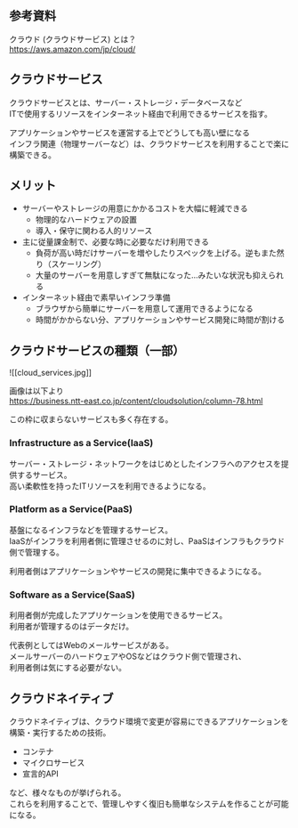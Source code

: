 ## 参考資料
クラウド (クラウドサービス) とは？  
<https://aws.amazon.com/jp/cloud/>

## クラウドサービス
クラウドサービスとは、サーバー・ストレージ・データベースなど  
ITで使用するリソースをインターネット経由で利用できるサービスを指す。

アプリケーションやサービスを運営する上でどうしても高い壁になる  
インフラ関連（物理サーバーなど）は、クラウドサービスを利用することで楽に構築できる。

## メリット
* サーバーやストレージの用意にかかるコストを大幅に軽減できる
  - 物理的なハードウェアの設置
  - 導入・保守に関わる人的リソース
* 主に従量課金制で、必要な時に必要なだけ利用できる
  - 負荷が高い時だけサーバーを増やしたりスペックを上げる。逆もまた然り（スケーリング）
  - 大量のサーバーを用意しすぎて無駄になった…みたいな状況も抑えられる
* インターネット経由で素早いインフラ準備
  - ブラウザから簡単にサーバーを用意して運用できるようになる
  - 時間がかからない分、アプリケーションやサービス開発に時間が割ける

## クラウドサービスの種類（一部）
![[cloud_services.jpg]]

画像は以下より  
<https://business.ntt-east.co.jp/content/cloudsolution/column-78.html>

この枠に収まらないサービスも多く存在する。

### Infrastructure as a Service(IaaS)
サーバー・ストレージ・ネットワークをはじめとしたインフラへのアクセスを提供するサービス。  
高い柔軟性を持ったITリソースを利用できるようになる。

### Platform as a Service(PaaS)
基盤になるインフラなどを管理するサービス。  
IaaSがインフラを利用者側に管理させるのに対し、PaaSはインフラもクラウド側で管理する。  

利用者側はアプリケーションやサービスの開発に集中できるようになる。

### Software as a Service(SaaS)
利用者側が完成したアプリケーションを使用できるサービス。  
利用者が管理するのはデータだけ。

代表例としてはWebのメールサービスがある。  
メールサーバーのハードウェアやOSなどはクラウド側で管理され、  
利用者側は気にする必要がない。


## クラウドネイティブ
クラウドネイティブは、クラウド環境で変更が容易にできるアプリケーションを  
構築・実行するための技術。

* コンテナ
* マイクロサービス
* 宣言的API

など、様々なものが挙げられる。  
これらを利用することで、管理しやすく復旧も簡単なシステムを作ることが可能になる。